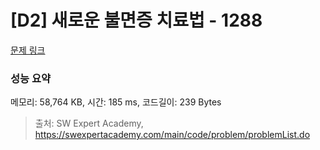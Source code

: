# [D2] 새로운 불면증 치료법 - 1288 

[문제 링크](https://swexpertacademy.com/main/code/problem/problemDetail.do?contestProbId=AV18_yw6I9MCFAZN) 

### 성능 요약

메모리: 58,764 KB, 시간: 185 ms, 코드길이: 239 Bytes



> 출처: SW Expert Academy, https://swexpertacademy.com/main/code/problem/problemList.do